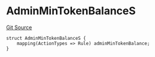 # AdminMinTokenBalanceS
[Git Source](https://github.com/thrackle-io/tron/blob/5bfb84a51be01d9a959b76979e9b34e41875da67/src/client/token/handler/diamond/RuleStorage.sol)


```solidity
struct AdminMinTokenBalanceS {
    mapping(ActionTypes => Rule) adminMinTokenBalance;
}
```

